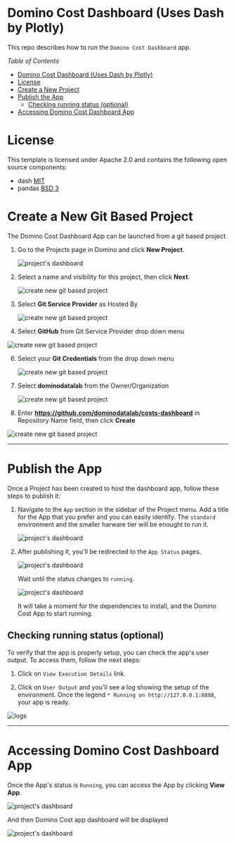 # Domino Cost Dashboard (Uses Dash by Plotly)

This repo describes how to run the `Domino Cost Dashboard` app.

_Table of Contents_

- [Domino Cost Dashboard (Uses Dash by Plotly)](#domino-cost-dashboard-uses-dash-by-plotly)
- [License](#license)
- [Create a New Project](#create-a-new-project)
- [Publish the App](#publish-the-app)
  - [Checking running status (optional)](#checking-running-status-optional)
- [Accessing Domino Cost Dashboard App](#accessing-domino-cost-dashboard-app)


# License
This template is licensed under Apache 2.0 and contains the following open source components:
* dash [MIT](https://github.com/plotly/dash/blob/dev/LICENSE)
* pandas [BSD 3](https://github.com/pandas-dev/pandas/blob/main/LICENSE)

# Create a New Git Based Project

The Domino Cost Dashboard App can be launched from a git based project.

1. Go to the Projects page in Domino and click **New Project**.

   ![project's dashboard](/img/01.projectsDashboard.png)

2. Select a name and visibility for this project, then click **Next**.

   ![create new git based project](/img/02-0.createNewProject.png)

3. Select **Git Service Provider** as Hosted By

   ![create new git based project](/img/02-1.selectGitProvider.png)

5.  Select **GitHub** from Git Service Provider drop down menu

   ![create new git based project](/img/02-2.selectServiceProvider.png)

6. Select your **Git Credentials** from the drop down menu

   ![create new git based project](/img/02-3.selectGitCredentials.png)

7. Select **dominodatalab** from the Owner/Organization

   ![create new git based project](/img/02-4.selectGitOwner.png)

10. Enter **https://github.com/dominodatalab/costs-dashboard** in Repository Name field, then click **Create**

   ![create new git based project](/img/02-5.selectRepositoryName.png)


---
# Publish the App

Once a Project has been created to host the dashboard app, follow these steps to publish it:

1. Navigate to the `App` section in the sidebar of the Project menu.
 Add a title for the App that you prefer and you can easily identify. The `standard` environment and the smaller harware tier will be enought to run it.

   ![project's dashboard](/img/05.publishApp.png)

2. After publishing it, you'll be redirected to the `App Status` pages.

   ![project's dashboard](/img/06.runApp.png)

   Wait until the status changes to `running`.

   ![project's dashboard](/img/07.appStatus.png)

   It will take a moment for the dependencies to install, and the Domino Cost App to start running.

## Checking running status (optional)
  To verify that the app is properly setup, you can check the app's user output. To access them, follow the next steps:
   1. Click on `View Execution Details` link.

   2. Click on `User Output` and you'll see a log showing the setup of the environment. Once the legend `* Running on http://127.0.0.1:8888`, your app is ready.

   ![logs](/img/08.logs.png)

---

# Accessing Domino Cost Dashboard App

Once the App's status is `Running`, you can access the App by clicking **View App**.

   ![project's dashboard](/img/07.appStatus.png)

And then Domino Cost app dashboard will be displayed

   ![project's dashboard](/img/09.dahsboard.png)
